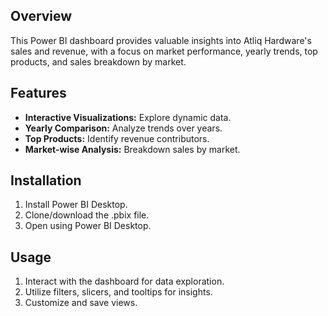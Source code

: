 
## Overview

This Power BI dashboard provides valuable insights into Atliq Hardware's sales and revenue, with a focus on market performance, yearly trends, top products, and sales breakdown by market.

## Features

- **Interactive Visualizations:** Explore dynamic data.
- **Yearly Comparison:** Analyze trends over years.
- **Top Products:** Identify revenue contributors.
- **Market-wise Analysis:** Breakdown sales by market.

## Installation

1. Install Power BI Desktop.
2. Clone/download the .pbix file.
3. Open using Power BI Desktop.

## Usage

1. Interact with the dashboard for data exploration.
2. Utilize filters, slicers, and tooltips for insights.
3. Customize and save views.
